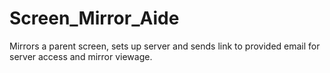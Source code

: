 # Screen_Mirror_Aide
Mirrors a parent screen, sets up server and sends link to provided email for server access and mirror viewage.
